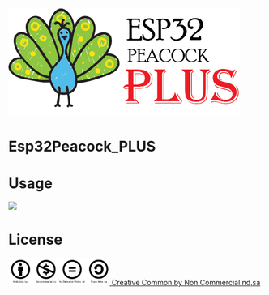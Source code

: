![ESP32Peacock_PLUS_Logo](https://github.com/esp32peacock/Esp32Peacock_PLUS/blob/master/ESP32Peacock_Plus.png?raw=true)

# Esp32Peacock_PLUS

# Usage
<a href='https://materializecss.com/'><img src='https://camo.githubusercontent.com/226e0b50bb6083d78ceffd4d03be2ad4d49757b7/68747470733a2f2f6a6f6e617468616e6b61626c616e2e6769746875622e696f2f696d616765732f6d6174657269616c697a652e706e67' width='100px'></a>

# License
<a href="https://creativecommons.org/licenses/by-nc/3.0/th/deed.en"><img src="https://github.com/esp32peacock/Esp32Peacock_PLUS/blob/master/cc_sign.jpg?raw=true" width="200px">
Creative Common by Non Commercial nd,sa</a>

